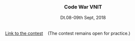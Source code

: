<center><h3>Code War VNIT</h3></center>
<center>Dt.08-09th Sept, 2018</center>
<br /><br />
<a href="https://www.hackerearth.com/code_war_vnit/">Link to the contest</a>
&nbsp;&nbsp;
(The contest remains open for practice.)
